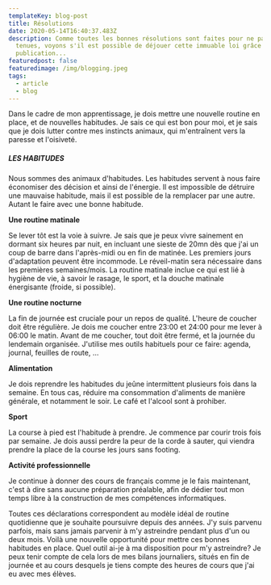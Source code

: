 ```yaml
---
templateKey: blog-post
title: Résolutions
date: 2020-05-14T16:40:37.483Z
description: Comme toutes les bonnes résolutions sont faites pour ne pas être
  tenues, voyons s'il est possible de déjouer cette immuable loi grâce à leur
  publication...
featuredpost: false
featuredimage: /img/blogging.jpeg
tags:
  - article
  - blog
---
```

Dans le cadre de mon apprentissage, je dois mettre une nouvelle routine en place, et de nouvelles habitudes. Je sais ce qui est bon pour moi, et je sais que je dois lutter contre mes instincts animaux, qui m'entraînent vers la paresse et l'oisiveté.

##### LES HABITUDES

Nous sommes des animaux d'habitudes. Les habitudes servent à nous faire économiser des décision et ainsi de l'énergie. Il est impossible de détruire une mauvaise habitude, mais il est possible de la remplacer par une autre. Autant le faire avec une bonne habitude.

**Une routine matinale**

Se lever tôt est la voie à suivre. Je sais que je peux vivre sainement en dormant six heures par nuit, en incluant une sieste de 20mn dès que j'ai un coup de barre dans l'après-midi ou en fin de matinée. Les premiers jours d'adaptation peuvent être incommode. Le réveil-matin sera nécessaire dans les premières semaines/mois.
La routine matinale inclue ce qui est lié à hygiène de vie, à savoir le rasage, le sport, et la douche matinale énergisante (froide, si possible).

**Une routine nocturne**

La fin de journée est cruciale pour un repos de qualité. L'heure de coucher doit être régulière. Je dois me coucher entre 23:00 et 24:00 pour me lever à 06:00 le matin. Avant de me coucher, tout doit être fermé, et la journée du lendemain organisée. J'utilise mes outils habituels pour ce faire: agenda, journal, feuilles de route, ...

**Alimentation**

Je dois reprendre les habitudes du jeûne intermittent plusieurs fois dans la semaine. En tous cas, réduire ma consommation d'aliments de manière générale, et notamment le soir. Le café et l'alcool sont à prohiber.

**Sport**

La course à pied est l'habitude à prendre. Je commence par courir trois fois par semaine. Je dois aussi perdre la peur de la corde à sauter, qui viendra prendre la place de la course les jours sans footing.

**Activité professionnelle**

Je continue à donner des cours de français comme je le fais maintenant, c'est à dire sans aucune préparation préalable, afin de dédier tout mon temps libre  à la construction de mes compétences informatiques.

Toutes ces déclarations correspondent au modèle idéal de routine quotidienne que je souhaite poursuivre depuis des années. J'y suis parvenu parfois, mais sans jamais parvenir à m'y astreindre pendant plus d'un ou deux mois. Voilà une nouvelle opportunité pour mettre ces bonnes habitudes en place. Quel outil ai-je à ma disposition pour m'y astreindre? Je peux tenir compte de cela lors de mes bilans journaliers, situés en fin de journée et au cours desquels je tiens compte des heures de cours que j'ai eu avec mes élèves.